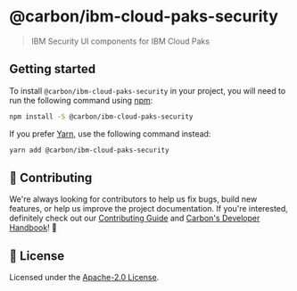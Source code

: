 # @carbon/ibm-cloud-paks-security

> IBM Security UI components for IBM Cloud Paks

## Getting started

To install `@carbon/ibm-cloud-paks-security` in your project, you will need to
run the following command using [npm](https://www.npmjs.com/):

```bash
npm install -S @carbon/ibm-cloud-paks-security
```

If you prefer [Yarn](https://yarnpkg.com/en/), use the following command
instead:

```bash
yarn add @carbon/ibm-cloud-paks-security
```

## 🙌 Contributing

We're always looking for contributors to help us fix bugs, build new features,
or help us improve the project documentation. If you're interested, definitely
check out our
[Contributing Guide](https://github.com/carbon-design-system/ibm-cloud-paks/blob/master/.github/CONTRIBUTING.md)
and
[Carbon's Developer Handbook](https://github.com/carbon-design-system/carbon/blob/master/docs/developer-handbook.md)!
👀

## 📝 License

Licensed under the
[Apache-2.0 License](https://github.com/carbon-design-system/ibm-cloud-paks/blob/master/LICENSE).
